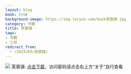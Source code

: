 ```yaml
---
layout: blog
book: true
background-image: https://img.locyoo.com/book芙蓉镇.jpg
category: 书籍
title: 芙蓉镇
tags:
- 书籍
- 小说
redirect_from:
  - /2024/03/芙蓉镇/
---
```

![](https://img.locyoo.com/book芙蓉镇.jpg)
芙蓉镇: <a name = "ref1" href="https://url18.ctfile.com/f/50983618-1353910840-26a91c?p=3619">点击下载</a>，访问密码请点击右上方“关于”自行查看